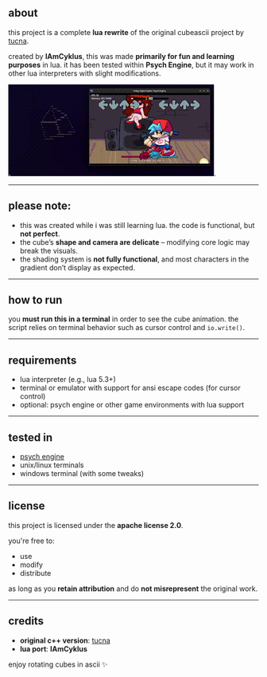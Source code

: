 
## about

this project is a complete **lua rewrite** of the original cubeascii project by [tucna](https://github.com/tucna/Programming_Projects/blob/main/C%2B%2B/CubeASCII.cpp).

created by **IAmCyklus**, this was made **primarily for fun and learning purposes** in lua. it has been tested within **Psych Engine**, but it may work in other lua interpreters with slight modifications.

![demostration](/img/demo.gif).

---

## please note:

- this was created while i was still learning lua. the code is functional, but **not perfect**.
- the cube’s **shape and camera are delicate** – modifying core logic may break the visuals.
- the shading system is **not fully functional**, and most characters in the gradient don’t display as expected.

---

## how to run

you **must run this in a terminal** in order to see the cube animation. the script relies on terminal behavior such as cursor control and `io.write()`.

---

## requirements

- lua interpreter (e.g., lua 5.3+)
- terminal or emulator with support for ansi escape codes (for cursor control)
- optional: psych engine or other game environments with lua support

---

## tested in

- [psych engine](https://github.com/ShadowMario/FNF-PsychEngine)
- unix/linux terminals
- windows terminal (with some tweaks)

---

## license

this project is licensed under the **apache license 2.0**.

you're free to:

- use  
- modify  
- distribute  

as long as you **retain attribution** and do **not misrepresent** the original work.

---

## credits

- **original c++ version**: [tucna](https://github.com/tucna)
- **lua port**: **IAmCyklus**

enjoy rotating cubes in ascii ✨
